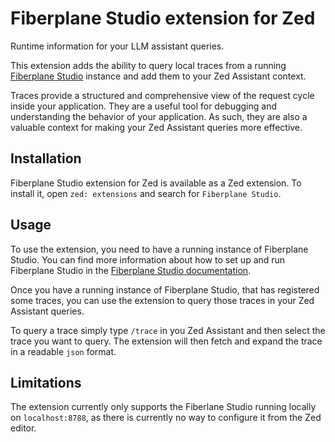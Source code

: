 # Fiberplane Studio extension for Zed

Runtime information for your LLM assistant queries.

This extension adds the ability to query local traces from a running [Fiberplane Studio](https://github.com/fiberplane/fpx) instance and add them to your Zed Assistant context.

Traces provide a structured and comprehensive view of the request cycle inside your application. They are a useful tool for debugging and understanding the behavior of your application. As such, they are also a valuable context for making your Zed Assistant queries more effective.

## Installation

Fiberplane Studio extension for Zed is available as a Zed extension. To install it, open `zed: extensions` and search for `Fiberplane Studio`.

## Usage

To use the extension, you need to have a running instance of Fiberplane Studio. You can find more information about how to set up and run Fiberplane Studio in the [Fiberplane Studio documentation](https://fiberplane.com/docs/get-started).

Once you have a running instance of Fiberplane Studio, that has registered some traces, you can use the extension to query those traces in your Zed Assistant queries.

To query a trace simply type `/trace` in you Zed Assistant and then select the trace you want to query. The extension will then fetch and expand the trace in a readable `json` format.

## Limitations

The extension currently only supports the Fiberlane Studio running locally on `localhost:8788`, as there is currently no way to configure it from the Zed editor.
